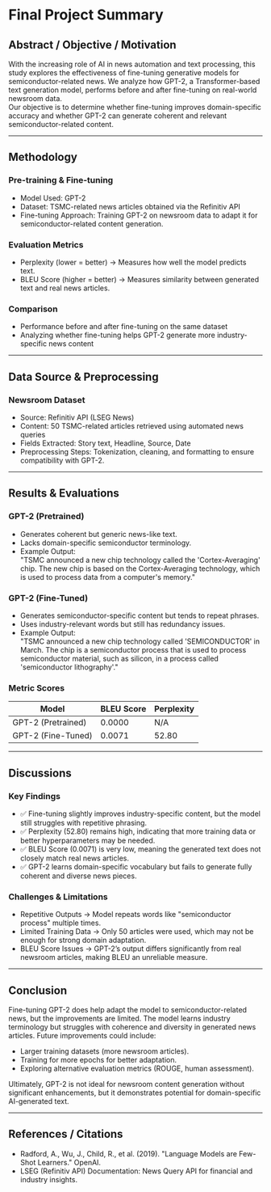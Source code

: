 # Final Project Summary

## Abstract / Objective / Motivation  
With the increasing role of AI in news automation and text processing, this study explores the effectiveness of fine-tuning generative models for semiconductor-related news. We analyze how GPT-2, a Transformer-based text generation model, performs before and after fine-tuning on real-world newsroom data.  
Our objective is to determine whether fine-tuning improves domain-specific accuracy and whether GPT-2 can generate coherent and relevant semiconductor-related content.

---

## Methodology  
### Pre-training & Fine-tuning
- Model Used: GPT-2  
- Dataset: TSMC-related news articles obtained via the Refinitiv API  
- Fine-tuning Approach: Training GPT-2 on newsroom data to adapt it for semiconductor-related content generation.

### Evaluation Metrics
- Perplexity (lower = better) → Measures how well the model predicts text.  
- BLEU Score (higher = better) → Measures similarity between generated text and real news articles.  

### Comparison
- Performance before and after fine-tuning on the same dataset  
- Analyzing whether fine-tuning helps GPT-2 generate more industry-specific news content  

---

## Data Source & Preprocessing
### Newsroom Dataset
- Source: Refinitiv API (LSEG News)  
- Content: 50 TSMC-related articles retrieved using automated news queries  
- Fields Extracted: Story text, Headline, Source, Date  
- Preprocessing Steps: Tokenization, cleaning, and formatting to ensure compatibility with GPT-2.  

---

## Results & Evaluations
### GPT-2 (Pretrained)
- Generates coherent but generic news-like text.  
- Lacks domain-specific semiconductor terminology.  
- Example Output:  
  "TSMC announced a new chip technology called the 'Cortex-Averaging' chip. The new chip is based on the Cortex-Averaging technology, which is used to process data from a computer's memory."

### GPT-2 (Fine-Tuned)
- Generates semiconductor-specific content but tends to repeat phrases.  
- Uses industry-relevant words but still has redundancy issues.  
- Example Output:  
  "TSMC announced a new chip technology called 'SEMICONDUCTOR' in March. The chip is a semiconductor process that is used to process semiconductor material, such as silicon, in a process called 'semiconductor lithography'."

### Metric Scores
Model | BLEU Score | Perplexity  
--- | --- | ---  
GPT-2 (Pretrained) | 0.0000 | N/A  
GPT-2 (Fine-Tuned) | 0.0071 | 52.80  

---

## Discussions
### Key Findings
- ✅ Fine-tuning slightly improves industry-specific content, but the model still struggles with repetitive phrasing.  
- ✅ Perplexity (52.80) remains high, indicating that more training data or better hyperparameters may be needed.  
- ✅ BLEU Score (0.0071) is very low, meaning the generated text does not closely match real news articles.  
- ✅ GPT-2 learns domain-specific vocabulary but fails to generate fully coherent and diverse news pieces.  

### Challenges & Limitations
- Repetitive Outputs → Model repeats words like "semiconductor process" multiple times.  
- Limited Training Data → Only 50 articles were used, which may not be enough for strong domain adaptation.  
- BLEU Score Issues → GPT-2’s output differs significantly from real newsroom articles, making BLEU an unreliable measure.  

---

## Conclusion
Fine-tuning GPT-2 does help adapt the model to semiconductor-related news, but the improvements are limited. The model learns industry terminology but struggles with coherence and diversity in generated news articles. Future improvements could include:
- Larger training datasets (more newsroom articles).  
- Training for more epochs for better adaptation.  
- Exploring alternative evaluation metrics (ROUGE, human assessment).  

Ultimately, GPT-2 is not ideal for newsroom content generation without significant enhancements, but it demonstrates potential for domain-specific AI-generated text.

---

## References / Citations
- Radford, A., Wu, J., Child, R., et al. (2019). "Language Models are Few-Shot Learners." OpenAI.  
- LSEG (Refinitiv API) Documentation: News Query API for financial and industry insights.  
